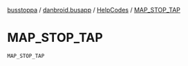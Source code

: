 [busstoppa](../../index.md) / [danbroid.busapp](../index.md) / [HelpCodes](index.md) / [MAP_STOP_TAP](./-m-a-p_-s-t-o-p_-t-a-p.md)

# MAP_STOP_TAP

`MAP_STOP_TAP`